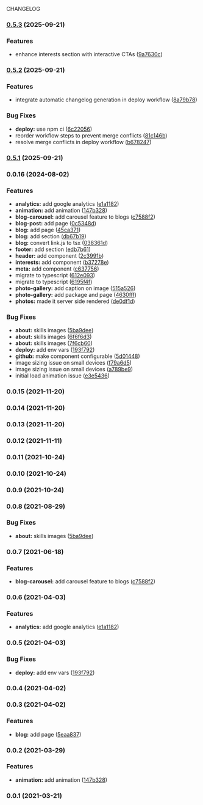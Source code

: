 CHANGELOG
### [0.5.3](https://github.com/ps011/portfolio/compare/v0.5.2...v0.5.3) (2025-09-21)


### Features

* enhance interests section with interactive CTAs ([9a7630c](https://github.com/ps011/portfolio/commit/9a7630c078efcb9807ab77f8bd1c28ab1577eaa0))

### [0.5.2](https://github.com/ps011/portfolio/compare/v0.6.0...v0.5.2) (2025-09-21)


### Features

* integrate automatic changelog generation in deploy workflow ([8a79b78](https://github.com/ps011/portfolio/commit/8a79b78ed6248cd9f7e9dda8bb7d02a2bf315cc8))


### Bug Fixes

* **deploy:** use npm ci ([6c22056](https://github.com/ps011/portfolio/commit/6c220565153cd92985d094e59a81cbc80d9a9730))
* reorder workflow steps to prevent merge conflicts ([81c146b](https://github.com/ps011/portfolio/commit/81c146b18bd496d1d0fea6331b2ac1d2b3ccd6cf))
* resolve merge conflicts in deploy workflow ([b678247](https://github.com/ps011/portfolio/commit/b678247b0f18a2117fd719b8ea330f170b3a2375))

### [0.5.1](https://github.com/ps011/portfolio/compare/v0.5.0...v0.5.1) (2025-09-21)

### 0.0.16 (2024-08-02)


### Features

* **analytics:** add google analytics ([e1a1182](https://github.com/ps011/portfolio/commit/e1a11825772158702762658ea25e9a3a0ce9baec))
* **animation:** add animation ([147b328](https://github.com/ps011/portfolio/commit/147b32846f20435a0b5fe81caef89d37b6b246b5))
* **blog-carousel:** add carousel feature to blogs ([c7588f2](https://github.com/ps011/portfolio/commit/c7588f2b470c94a9bc97d42f7385e11aa229fffd))
* **blog-post:** add page ([0c5348d](https://github.com/ps011/portfolio/commit/0c5348ded2159d52265637678cbc3a32fd888707))
* **blog:** add page ([45ca371](https://github.com/ps011/portfolio/commit/45ca37162b53fb8d0f5a13c73252568879ef3ebc))
* **blog:** add section ([db67b19](https://github.com/ps011/portfolio/commit/db67b19086ba73d6185db9dfee1879b12732bd0c))
* **blog:** convert link.js to tsx ([038361d](https://github.com/ps011/portfolio/commit/038361dde426f8518dd24472b2df0f6ef59cd2b5))
* **footer:** add section ([edb7b61](https://github.com/ps011/portfolio/commit/edb7b616fe588b52160a5a97a6ab2e9db3f6b97f))
* **header:** add component ([2c3991b](https://github.com/ps011/portfolio/commit/2c3991b7df6d25914e4855c02fa724a5b93fe562))
* **interests:** add component ([b37278e](https://github.com/ps011/portfolio/commit/b37278e19655dc18723eeaeb891c46ef95575a44))
* **meta:** add component ([c637756](https://github.com/ps011/portfolio/commit/c6377560646484efdc05c7dda4da70438cc854ed))
* migrate to typescript ([612e093](https://github.com/ps011/portfolio/commit/612e093795620ad1e9d4072504f0899b5d748bb8))
* migrate to typescript ([6195f4f](https://github.com/ps011/portfolio/commit/6195f4fd796efc04ebc1e78bf2eb4c501068f9f6))
* **photo-gallery:** add caption on image ([515a526](https://github.com/ps011/portfolio/commit/515a526c5ac930d1cadca636deb9a9302a9c9ea1))
* **photo-gallery:** add package and page ([4630fff](https://github.com/ps011/portfolio/commit/4630fffa9fdda0016412931a928796f80d0299ca))
* **photos:** made it server side rendered ([de0df1d](https://github.com/ps011/portfolio/commit/de0df1d984d0b022c2b1eb3726be95095b184ecb))


### Bug Fixes

* **about:** skills images ([5ba9dee](https://github.com/ps011/portfolio/commit/5ba9dee1f23614fbf2ec24fc98e9cc65953fc8d6))
* **about:** skills images ([6f6f6d3](https://github.com/ps011/portfolio/commit/6f6f6d31c3288ee36cd5302944efb5d6abc21a59))
* **about:** skills images ([7f6cb60](https://github.com/ps011/portfolio/commit/7f6cb6073f5934efba31dfb0dfce85bce3dd4713))
* **deploy:** add env vars ([193f792](https://github.com/ps011/portfolio/commit/193f792ef6d98efb4b7c3e35abb23c94b4d48ca3))
* **github:** make component configurable ([5d01448](https://github.com/ps011/portfolio/commit/5d01448bf1c6ece755e1f1912a0feb07f95b6a38))
* image sizing issue on small devices ([f79a6d5](https://github.com/ps011/portfolio/commit/f79a6d5e6f7c91404cda926622794a76538e6c5f))
* image sizing issue on small devices ([a789be9](https://github.com/ps011/portfolio/commit/a789be905766a48afead71e28776938e30d287a6))
* initial load animation issue ([e3e5436](https://github.com/ps011/portfolio/commit/e3e5436ae1fa6867086a67bdf68a320ccc286a96))

### 0.0.15 (2021-11-20)

### 0.0.14 (2021-11-20)

### 0.0.13 (2021-11-20)

### 0.0.12 (2021-11-11)

### 0.0.11 (2021-10-24)

### 0.0.10 (2021-10-24)

### 0.0.9 (2021-10-24)

### 0.0.8 (2021-08-29)


### Bug Fixes

* **about:** skills images ([5ba9dee](https://github.com/ps011/portfolio/commit/5ba9dee1f23614fbf2ec24fc98e9cc65953fc8d6))

### 0.0.7 (2021-06-18)


### Features

* **blog-carousel:** add carousel feature to blogs ([c7588f2](https://github.com/ps011/portfolio/commit/c7588f2b470c94a9bc97d42f7385e11aa229fffd))

### 0.0.6 (2021-04-03)


### Features

* **analytics:** add google analytics ([e1a1182](https://github.com/ps011/portfolio/commit/e1a11825772158702762658ea25e9a3a0ce9baec))

### 0.0.5 (2021-04-03)


### Bug Fixes

* **deploy:** add env vars ([193f792](https://github.com/ps011/portfolio/commit/193f792ef6d98efb4b7c3e35abb23c94b4d48ca3))

### 0.0.4 (2021-04-02)

### 0.0.3 (2021-04-02)


### Features

* **blog:** add page ([5eaa837](https://github.com/ps011/portfolio/commit/5eaa837bac625bf9f6847be85d445f633b82a43f))

### 0.0.2 (2021-03-29)


### Features

* **animation:** add animation ([147b328](https://github.com/ps011/portfolio/commit/147b32846f20435a0b5fe81caef89d37b6b246b5))

### 0.0.1 (2021-03-21)
